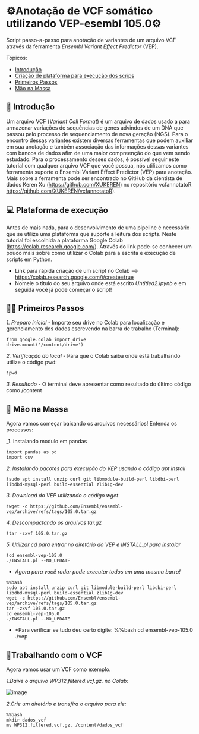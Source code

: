 # ⚙Anotação de VCF somático utilizando VEP-esembl 105.0⚙
Script passo-a-passo para anotação de variantes de um arquivo VCF através da ferramenta _Ensembl Variant Effect Predictor_ (VEP). 

Tópicos:
- [Introdução](##Introdução)
- [Criação de plataforma para execução dos scrips](##Plataforma-de-execução)
- [Primeiros Passos](##Primeiros-Passos)
- [Mão na Massa](##Mão-na-Massa)

## 📃 Introdução
Um arquivo VCF (_Variant Call Format_) é um arquivo de dados usado a para armazenar variações de sequências de genes advindos de um DNA que passou pelo processo de sequenciamento de nova geração (NGS). Para o encontro dessas variantes existem diversas ferramentas que podem auxiliar em sua anotação e também associação das informações dessas variantes com bancos de dados afim de uma maior compreenção do que vem sendo estudado. 
Para o processamento desses dados, é possível seguir este tutorial com qualquer arquivo VCF que você possua, nós utilizamos como ferramenta suporte o Ensembl Variant Effect Predictor (VEP) para anotação. Mais sobre a ferramenta pode ser encontrado no GitHub da cientista de dados Keren Xu (https://github.com/XUKEREN) no repositório vcfannotatoR https://github.com/XUKEREN/vcfannotatoR).

## 💻 Plataforma de execução 
Antes de mais nada, para o desenvolvimento de uma pipeline é necessário que se utilize uma plataforma que suporte a leitura dos scripts. Neste tutorial foi escolhida a plataforma Google Colab (https://colab.research.google.com/). Através do link pode-se conhecer um pouco mais sobre como utilizar o Colab para a escrita e execução de scripts em Python. 
- Link para rápida criação de um script no Colab --> https://colab.research.google.com/#create=true
- Nomeie o título do seu arquivo onde está escrito *Untitled2.ipynb* e em seguida você já pode começar o script!

## 🚶‍♂️ Primeiros Passos
  _1. Preparo inicial_ - Importe seu drive no Colab para localização e gerenciamento dos dados escrevendo na barra de trabalho (Terminal):
```
from google.colab import drive
drive.mount('/content/drive')
```
_2. Verificação do local_ - Para que o Colab saiba onde está trabalhando utilize o código pwd:
```
!pwd
  ```
_3. Resultado_ - O terminal deve apresentar como resultado do último código como /content

## 🔨 Mão na Massa
Agora vamos começar baixando os arquivos necessários! Entenda os processos:

  _1. Instalando modulo em pandas
```
import pandas as pd
import csv
```
  _2. Instalando pacotes para execução do VEP usando o código apt install_

```
!sudo apt install unzip curl git libmodule-build-perl libdbi-perl libdbd-mysql-perl build-essential zlib1g-dev

```

  _3. Download do VEP utilizando o código wget_
  
```
!wget -c https://github.com/Ensembl/ensembl-vep/archive/refs/tags/105.0.tar.gz
```
  _4. Descompactando os arquivos tar.gz_
```
!tar -zxvf 105.0.tar.gz
```
  _5. Utilizar cd para entrar no diretório do VEP e INSTALL.pl para instalar_
```
!cd ensembl-vep-105.0
./INSTALL.pl --NO_UPDATE
```
- *Agora para você rodar pode executar todos em uma mesma barra!*
```
%%bash
sudo apt install unzip curl git libmodule-build-perl libdbi-perl libdbd-mysql-perl build-essential zlib1g-dev
wget -c https://github.com/Ensembl/ensembl-vep/archive/refs/tags/105.0.tar.gz
tar -zxvf 105.0.tar.gz
cd ensembl-vep-105.0
./INSTALL.pl --NO_UPDATE 
```
- *Para verificar se tudo deu certo digite:
%%bash
cd ensembl-vep-105.0
./vep

## 🧬Trabalhando com o VCF
Agora vamos usar um VCF como exemplo. 

  _1.Baixe o arquivo *WP312.filtered.vcf.gz.* no Colab:_

![image](https://user-images.githubusercontent.com/99352577/201492390-25fbef58-d001-4eff-9afb-15150a5bd963.png)

  _2.Crie um diretório e transfira o arquivo para ele:_
```
%%bash
mkdir dados_vcf
mv WP312.filtered.vcf.gz. /content/dados_vcf
````
## 
